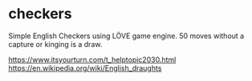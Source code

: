 # checkers
Simple English Checkers using LÖVE game engine.
50 moves without a capture or kinging is a draw.

https://www.itsyourturn.com/t_helptopic2030.html
https://en.wikipedia.org/wiki/English_draughts

